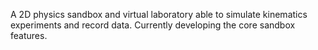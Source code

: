 A 2D physics sandbox and virtual laboratory able to simulate kinematics experiments and record data. 
Currently developing the core sandbox features.
